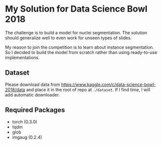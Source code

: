 My Solution for Data Science Bowl 2018
======================================

The challenge is to build a model for nuclei segmentation. The solution should generalize well to even work for unseen types of slides.

My reason to join the competition is to learn about instance segmentation. So I decided to build the model from scratch rather than using ready-to-use implementations.


## Dataset

Please download data from https://www.kaggle.com/c/data-science-bowl-2018/data and place it in the root of repo at `./dataset`. If I find time, I will add automatic downloader.


## Required Packages

* torch (0.3.0)
* tqdm
* glob
* imgaug (0.2.4)
